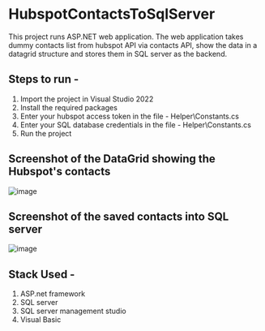 # HubspotContactsToSqlServer

This project runs ASP.NET web application. 
The web application takes dummy contacts list from hubspot API via contacts API, show the data in a datagrid structure and stores them in SQL server as the backend.

## Steps to run -

1. Import the project in Visual Studio 2022
2. Install the required packages 
3. Enter your hubspot access token in the file - Helper\Constants.cs
4. Enter your SQL database credentials in the file -  Helper\Constants.cs
3. Run the project


## Screenshot of the DataGrid showing the Hubspot's contacts

![image](https://user-images.githubusercontent.com/121125272/208906276-da09be5a-2e72-4b9c-9943-9ee5e7c17990.png)

## Screenshot of the saved contacts into SQL server

![image](https://user-images.githubusercontent.com/121125272/208905731-8573fc70-de42-4ea1-b6dc-e2c5d5429ee6.png)

## Stack Used -

1. ASP.net framework 
2. SQL server
3. SQL server management studio
4. Visual Basic
